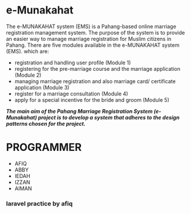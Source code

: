 # e-Munakahat

The e-MUNAKAHAT system (EMS) is a Pahang-based online marriage registration management system. The purpose of the system is to provide an easier way to manage marriage registration for Muslim citizens in Pahang. There are five modules available in the e-MUNAKAHAT system (EMS). which are:

* registration and handling user profile (Module 1)
* registering for the pre-marriage course and the marriage application (Module 2)
* managing marriage registration and also marriage card/ certificate application (Module 3)
* register for a marriage consultation (Module 4)
* apply for a special incentive for the bride and groom (Module 5)

***The main aim of the Pahang Marriage Registration System (e-Munakahat) project is to develop a system that adheres to the design patterns chosen for the project.***


# PROGRAMMER
* AFIQ
* ABBY
* IEDAH
* IZZAN
* AIMAN

### laravel practice by afiq
